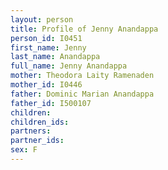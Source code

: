 ```yaml
---
layout: person
title: Profile of Jenny Anandappa
person_id: I0451
first_name: Jenny
last_name: Anandappa
full_name: Jenny Anandappa
mother: Theodora Laity Ramenaden
mother_id: I0446
father: Dominic Marian Anandappa
father_id: I500107
children:
children_ids:
partners:
partner_ids:
sex: F
---
```


